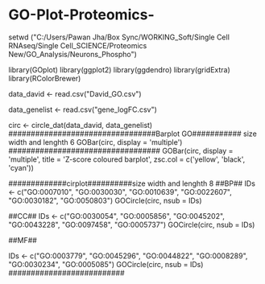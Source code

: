 # GO-Plot-Proteomics-
setwd ("C:/Users/Pawan Jha/Box Sync/WORKING_Soft/Single Cell RNAseq/Single Cell_SCIENCE/Proteomics New/GO_Analysis/Neurons_Phospho")

library(GOplot)
library(ggplot2)
library(ggdendro)
library(gridExtra)
library(RColorBrewer)

data_david <- read.csv("David_GO.csv")

data_genelist <- read.csv("gene_logFC.csv")

circ <- circle_dat(data_david, data_genelist)
#################################Barplot GO########### size width and lenghth 6
GOBar(circ, display = 'multiple')
##################################
GOBar(circ, display = 'multiple', title = 'Z-score coloured barplot', zsc.col = c('yellow', 'black', 'cyan'))

#############cirplot##########size width and lenghth 8
##BP##
IDs <- c("GO:0007010",	"GO:0030030",	"GO:0010639",	"GO:0022607",	"GO:0030182",	"GO:0050803")
GOCircle(circ, nsub = IDs)

##CC##
IDs <- c("GO:0030054",	"GO:0005856",	"GO:0045202",	"GO:0043228",	"GO:0097458",		"GO:0005737")
GOCircle(circ, nsub = IDs)

##MF##

IDs <- c("GO:0003779",	"GO:0045296",	"GO:0044822",	"GO:0008289",	"GO:0030234",	"GO:0005085")
GOCircle(circ, nsub = IDs)
##########################
